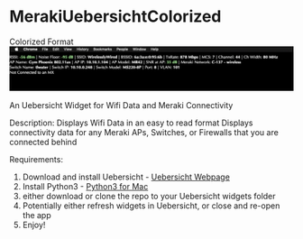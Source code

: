 # MerakiUebersichtColorized

Colorized Format
![Example](/Example.png)

An Uebersicht Widget for Wifi Data and Meraki Connectivity

Description: Displays Wifi Data in an easy to read format Displays connectivity data for any Meraki APs, Switches, or Firewalls that you are connected behind

Requirements:
1. Download and install Uebersicht - [Uebersicht Webpage](http://tracesof.net/uebersicht/)
2. Install Python3 - [Python3 for Mac](https://www.python.org/downloads/mac-osx/)
3. either download or clone the repo to your Uebersicht widgets folder
4. Potentially either refresh widgets in Uebersicht, or close and re-open the app
4. Enjoy!
